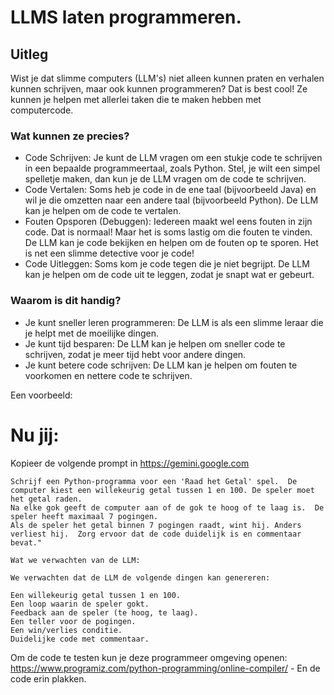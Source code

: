 # LLMS laten programmeren.

## Uitleg

Wist je dat slimme computers (LLM's) niet alleen kunnen praten en verhalen kunnen schrijven, maar ook kunnen programmeren?  Dat is best cool!  Ze kunnen je helpen met allerlei taken die te maken hebben met computercode.

### Wat kunnen ze precies?

- Code Schrijven: Je kunt de LLM vragen om een stukje code te schrijven in een bepaalde programmeertaal, zoals Python. Stel, je wilt een simpel spelletje maken, dan kun je de LLM vragen om de code te schrijven.
- Code Vertalen: Soms heb je code in de ene taal (bijvoorbeeld Java) en wil je die omzetten naar een andere taal (bijvoorbeeld Python). De LLM kan je helpen om de code te vertalen.
- Fouten Opsporen (Debuggen): Iedereen maakt wel eens fouten in zijn code. Dat is normaal! Maar het is soms lastig om die fouten te vinden. De LLM kan je code bekijken en helpen om de fouten op te sporen. Het is net een slimme detective voor je code!
- Code Uitleggen: Soms kom je code tegen die je niet begrijpt. De LLM kan je helpen om de code uit te leggen, zodat je snapt wat er gebeurt.

### Waarom is dit handig?

- Je kunt sneller leren programmeren: De LLM is als een slimme leraar die je helpt met de moeilijke dingen.
- Je kunt tijd besparen: De LLM kan je helpen om sneller code te schrijven, zodat je meer tijd hebt voor andere dingen.
- Je kunt betere code schrijven: De LLM kan je helpen om fouten te voorkomen en nettere code te schrijven.

Een voorbeeld:

# Nu jij:
Kopieer de volgende prompt in https://gemini.google.com

    Schrijf een Python-programma voor een 'Raad het Getal' spel.  De computer kiest een willekeurig getal tussen 1 en 100. De speler moet het getal raden.
    Na elke gok geeft de computer aan of de gok te hoog of te laag is.  De speler heeft maximaal 7 pogingen.
    Als de speler het getal binnen 7 pogingen raadt, wint hij. Anders verliest hij.  Zorg ervoor dat de code duidelijk is en commentaar bevat."

    Wat we verwachten van de LLM:

    We verwachten dat de LLM de volgende dingen kan genereren:

    Een willekeurig getal tussen 1 en 100.
    Een loop waarin de speler gokt.
    Feedback aan de speler (te hoog, te laag).
    Een teller voor de pogingen.
    Een win/verlies conditie.
    Duidelijke code met commentaar.

Om de code te testen kun je deze programmeer omgeving openen: https://www.programiz.com/python-programming/online-compiler/ - En de code erin plakken.